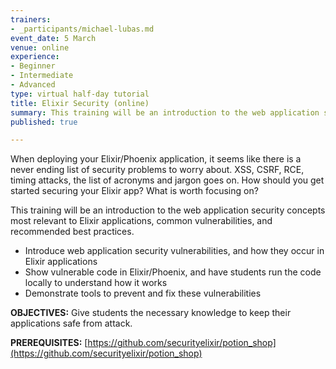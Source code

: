 ```yaml
---
trainers:
- _participants/michael-lubas.md
event_date: 5 March
venue: online
experience:
- Beginner
- Intermediate
- Advanced
type: virtual half-day tutorial
title: Elixir Security (online)
summary: This training will be an introduction to the web application security concepts most relevant to Elixir applications, common vulnerabilities, and recommended best practices.
published: true

---
```

When deploying your Elixir/Phoenix application, it seems like there is a never ending list of security problems to worry about. XSS, CSRF, RCE, timing attacks, the list of acronyms and jargon goes on. How should you get started securing your Elixir app? What is worth focusing on?

This training will be an introduction to the web application security concepts most relevant to Elixir applications, common vulnerabilities, and recommended best practices.

* Introduce web application security vulnerabilities, and how they occur in Elixir applications
* Show vulnerable code in Elixir/Phoenix, and have students run the code locally to understand how it works
* Demonstrate tools to prevent and fix these vulnerabilities

**OBJECTIVES:**
Give students the necessary knowledge to keep their applications safe from attack.

**PREREQUISITES:**
[https://github.com/securityelixir/potion_shop](https://github.com/securityelixir/potion_shop)
